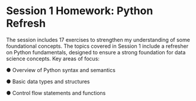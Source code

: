 # Session 1 Homework: Python Refresh

The session includes 17 exercises to strengthen my understanding of some foundational concepts.
The topics covered in Session 1 include a refresher on Python fundamentals, designed to ensure a strong foundation for data science concepts. Key areas of focus:



● Overview of Python syntax and semantics

● Basic data types and structures

● Control flow statements and functions




